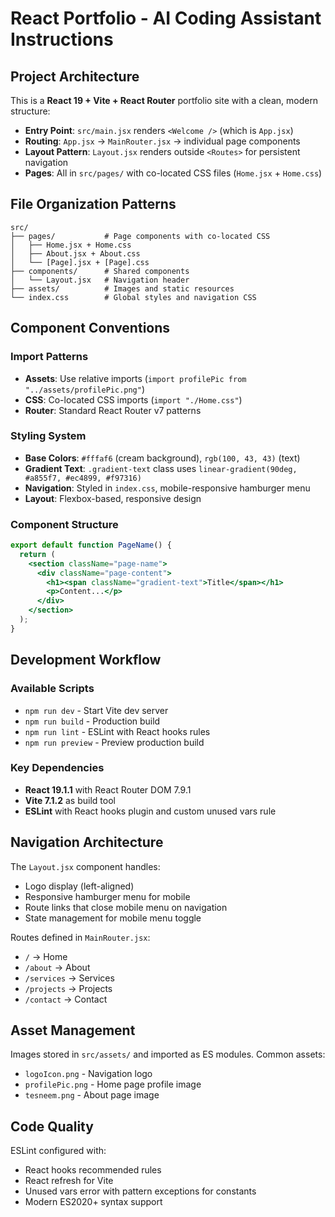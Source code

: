 # React Portfolio - AI Coding Assistant Instructions

## Project Architecture

This is a **React 19 + Vite + React Router** portfolio site with a clean, modern structure:

- **Entry Point**: `src/main.jsx` renders `<Welcome />` (which is `App.jsx`)
- **Routing**: `App.jsx` → `MainRouter.jsx` → individual page components
- **Layout Pattern**: `Layout.jsx` renders outside `<Routes>` for persistent navigation
- **Pages**: All in `src/pages/` with co-located CSS files (`Home.jsx` + `Home.css`)

## File Organization Patterns

```
src/
├── pages/           # Page components with co-located CSS
│   ├── Home.jsx + Home.css
│   ├── About.jsx + About.css
│   └── [Page].jsx + [Page].css
├── components/      # Shared components
│   └── Layout.jsx   # Navigation header
├── assets/          # Images and static resources
└── index.css        # Global styles and navigation CSS
```

## Component Conventions

### Import Patterns
- **Assets**: Use relative imports (`import profilePic from "../assets/profilePic.png"`)
- **CSS**: Co-located CSS imports (`import "./Home.css"`)
- **Router**: Standard React Router v7 patterns

### Styling System
- **Base Colors**: `#fffaf6` (cream background), `rgb(100, 43, 43)` (text)
- **Gradient Text**: `.gradient-text` class uses `linear-gradient(90deg, #a855f7, #ec4899, #f97316)`
- **Navigation**: Styled in `index.css`, mobile-responsive hamburger menu
- **Layout**: Flexbox-based, responsive design

### Component Structure
```jsx
export default function PageName() {
  return (
    <section className="page-name">
      <div className="page-content">
        <h1><span className="gradient-text">Title</span></h1>
        <p>Content...</p>
      </div>
    </section>
  );
}
```

## Development Workflow

### Available Scripts
- `npm run dev` - Start Vite dev server
- `npm run build` - Production build
- `npm run lint` - ESLint with React hooks rules
- `npm run preview` - Preview production build

### Key Dependencies
- **React 19.1.1** with React Router DOM 7.9.1
- **Vite 7.1.2** as build tool
- **ESLint** with React hooks plugin and custom unused vars rule

## Navigation Architecture

The `Layout.jsx` component handles:
- Logo display (left-aligned)
- Responsive hamburger menu for mobile
- Route links that close mobile menu on navigation
- State management for mobile menu toggle

Routes defined in `MainRouter.jsx`:
- `/` → Home
- `/about` → About  
- `/services` → Services
- `/projects` → Projects
- `/contact` → Contact

## Asset Management

Images stored in `src/assets/` and imported as ES modules. Common assets:
- `logoIcon.png` - Navigation logo
- `profilePic.png` - Home page profile image
- `tesneem.png` - About page image

## Code Quality

ESLint configured with:
- React hooks recommended rules
- React refresh for Vite
- Unused vars error with pattern exceptions for constants
- Modern ES2020+ syntax support